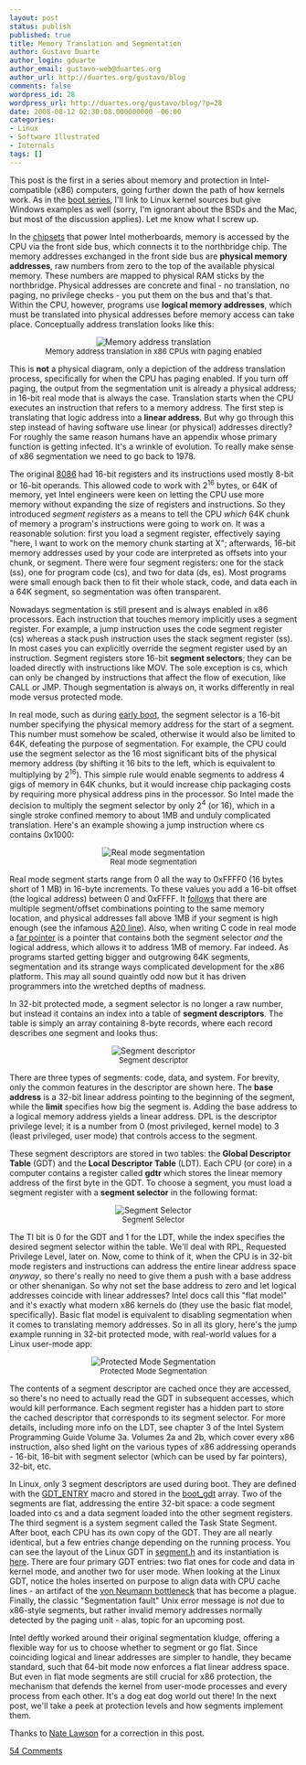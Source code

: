 ```yaml
---
layout: post
status: publish
published: true
title: Memory Translation and Segmentation
author: Gustavo Duarte
author_login: gduarte
author_email: gustavo-web@duartes.org
author_url: http://duartes.org/gustavo/blog
comments: false
wordpress_id: 28
wordpress_url: http://duartes.org/gustavo/blog/?p=28
date: 2008-08-12 02:30:08.000000000 -06:00
categories:
- Linux
- Software Illustrated
- Internals
tags: []
---
```

<p> This post is the first in a series about memory and protection in Intel-compatible (x86) computers, going further down the path of how kernels work. As in the <a href="http://duartes.org/gustavo/blog/post/kernel-boot-process">boot series</a>,  I'll link to Linux kernel sources but give Windows examples as well (sorry, I'm ignorant about the BSDs and the Mac, but most of the discussion applies). Let me know what I screw up. </p>  <p> In the <a href="http://duartes.org/gustavo/blog/post/motherboard-chipsets-memory-map">chipsets</a> that power Intel motherboards, memory is accessed by the CPU via the front side bus, which connects it to the northbridge chip. The memory addresses exchanged in the front side bus are <b>physical memory addresses</b>, raw numbers from zero to the top of the available physical memory.  These numbers are mapped to physical RAM sticks by the northbridge. Physical addresses are concrete and final - no translation, no paging, no privilege checks - you put them on the bus and that's that. Within the CPU, however, programs use <b>logical memory addresses</b>, which must be translated into physical addresses before memory access can take place. Conceptually address translation looks like this: </p>  <p align="center"> 	<img alt="Memory address translation" src="http://static.duartes.org/img/blogPosts/memoryTranslation.png" /> 	<font size="-1"><br>Memory address translation in x86 CPUs with paging enabled</font> </p>  <p> This is <b>not</b> a physical diagram, only a depiction of the address translation process, specifically for when the CPU has paging enabled. If you turn off paging, the output from the segmentation unit is already a physical address; in 16-bit real mode that is always the case.  Translation starts when the CPU executes an instruction that refers to a memory address. The first step is translating that logic address into a <b>linear address</b>. But why go through this step instead of having software use linear (or physical) addresses directly? For roughly the same reason humans have an appendix whose primary function is getting infected. It's a wrinkle of evolution. To really make sense of x86 segmentation we need to go back to 1978. </p>  <p> The original <a href="http://en.wikipedia.org/wiki/8086">8086</a> had 16-bit registers and its instructions used mostly 8-bit or 16-bit operands. This allowed code to work with 2<sup>16</sup> bytes, or 64K of memory, yet Intel engineers were keen on letting the CPU use more memory without expanding the size of registers and instructions.  So they introduced <i>segment registers</i> as a means to tell the CPU <i>which</i> 64K chunk of memory a program's instructions were going to work on. It was a reasonable solution: first you load a segment register, effectively saying "here, I want to work on the memory chunk starting at X";  afterwards, 16-bit memory addresses used by your code are interpreted as offsets into your chunk, or segment. There were four segment registers: one for the stack (ss), one for program code (cs), and two for data (ds, es).  Most programs were small enough back then to fit their whole stack, code, and data each in a 64K segment, so segmentation was often transparent. </p>  </p>  <p> Nowadays segmentation is still present and is always enabled in x86 processors. Each instruction that touches memory implicitly uses a segment register. For example, a jump instruction uses the code segment register (cs) whereas a stack push instruction uses the stack segment register (ss). In most cases you can explicitly override the segment register used by an instruction. Segment registers store 16-bit <b>segment selectors</b>; they can be loaded directly with instructions like MOV. The sole exception is cs, which can only be changed by instructions that affect the flow of execution, like CALL or JMP. Though segmentation is always on, it works differently in real mode versus protected mode. </p>  <p> In real mode, such as during  <a href="http://duartes.org/gustavo/blog/post/how-computers-boot-up">early boot</a>, the segment selector is a 16-bit number specifying the physical memory address for the start of a segment. This number must somehow be scaled, otherwise it would also  be limited to 64K, defeating the purpose of segmentation.  For example, the CPU could use the segment selector as the 16 most significant bits of the physical memory address (by shifting it 16 bits to the left, which is equivalent to multiplying by 2<sup>16</sup>). This simple rule would enable segments to address 4 gigs of memory in 64K chunks, but it would increase chip packaging costs by requiring more physical address pins in the processor. So Intel made the decision to multiply the segment selector by only 2<sup>4</sup> (or 16), which in a single stroke  confined memory to about 1MB and unduly complicated translation.  Here's an example showing a jump instruction where cs contains 0x1000: </p>  <p align="center"> 	<img alt="Real mode segmentation" src="http://static.duartes.org/img/blogPosts/realModeSegmentation.png" /> 	<font size="-1"><br>Real mode segmentation</font> </p>  <p> Real mode segment starts range from 0 all the way to 0xFFFF0 (16 bytes short of 1 MB) in 16-byte increments.  To these values you add a 16-bit offset (the logical address) between 0 and 0xFFFF. It <a href="http://mirror.href.com/thestarman/asm/debug/Segments.html">follows</a> that there are multiple segment/offset combinations  pointing to the same memory location, and physical addresses fall above 1MB if your segment is high enough (see the infamous <a href="http://en.wikipedia.org/wiki/A20_line">A20 line</a>).  Also, when writing C code in real mode a <a href="http://en.wikipedia.org/wiki/C_memory_model">far pointer</a> is a pointer that contains both the  segment selector <i>and</i> the logical address, which allows it to address 1MB of memory. Far indeed. As programs started getting bigger and outgrowing 64K segments, segmentation and its strange ways complicated development for the x86 platform. This may all sound quaintly odd now but it has driven programmers into the wretched depths of madness. </p>  <p> In 32-bit protected mode, a segment selector is no longer a raw number, but instead it contains  an index into a table of <b>segment descriptors</b>. The table is simply an array containing 8-byte records, where each record describes one segment and looks thus: </p>  <p align="center"> 	<img alt="Segment descriptor" src="http://static.duartes.org/img/blogPosts/segmentDescriptor.png" /> 	<font size="-1"><br>Segment descriptor</font> </p>  <p> There are three types of segments: code, data, and system. For brevity, only the common features in the descriptor are shown here. The <b>base address</b> is a 32-bit linear address pointing to the beginning of the segment, while the  <b>limit</b> specifies how big the segment is. Adding the base address to a logical memory address yields a linear address. DPL is the descriptor privilege level; it is a number from 0 (most privileged, kernel mode) to 3 (least privileged, user mode) that controls access to the segment. </p>  <p> These segment descriptors are stored in two tables: the <b>Global Descriptor Table</b> (GDT) and the  <b>Local Descriptor Table</b> (LDT).   Each CPU (or core) in a computer contains a register called <b>gdtr</b> which stores the linear memory address of the first byte in the GDT.  To choose a segment, you must load a segment register with a <b>segment selector</b> in the following format: </p>  <p align="center"> 	<img alt="Segment Selector" src="http://static.duartes.org/img/blogPosts/segmentSelector.png" /> 	<font size="-1"><br>Segment Selector</font> </p>  <p> 	The TI bit is 0 for the GDT and 1 for the LDT, while the index specifies the desired segment selector within the table.   	We'll deal with RPL, Requested Privilege Level, later on. Now, come to think of it, when the CPU is in 32-bit mode registers and instructions 	can address the entire linear address space <i>anyway</i>, so there's really no need to give them a push with a base 	address or other shenanigan. So why not set the base address to zero and let logical addresses coincide with 	linear addresses? Intel docs call this "flat model" and it's exactly what modern x86 kernels do (they use the basic 	flat model, specifically). Basic flat model is equivalent to disabling segmentation when it comes to translating memory addresses. 	So in all its glory, here's the jump example running in 32-bit protected mode, with real-world values 	for a Linux user-mode app: </p>  <p align="center"> 	<img alt="Protected Mode Segmentation" src="http://static.duartes.org/img/blogPosts/protectedModeSegmentation.png" /> 	<font size="-1"><br>Protected Mode Segmentation</font> </p>  <p> The contents of a segment descriptor are cached once they are accessed, so there's no need to actually read the GDT in subsequent accesses, which would kill performance. Each segment register has a hidden part to store the cached descriptor that corresponds to its segment selector. For more details, including more info on the LDT, see chapter 3 of the Intel System Programming Guide Volume 3a. Volumes 2a and 2b, which cover every x86 instruction, also shed light on the various types of x86 addressing operands - 16-bit, 16-bit with segment selector (which can be used by far pointers), 32-bit, etc. </p>  <p> In Linux, only 3 segment descriptors are used during boot. They are defined with the <a href="http://lxr.linux.no/linux+v2.6.25.6/arch/x86/boot/pm.c#L103">GDT_ENTRY</a> macro and stored in the <a href="http://lxr.linux.no/linux+v2.6.25.6/arch/x86/boot/pm.c#L119">boot_gdt</a> array. Two of the segments are flat, addressing the entire 32-bit space: a code segment loaded into cs and a data segment loaded into the other segment registers. The third segment is a system segment called the Task State Segment. After boot, each CPU has its own copy of the GDT. They are all nearly identical, but a few entries change depending on the running process. You can see the layout of the Linux GDT in <a href="http://lxr.linux.no/linux+v2.6.25.6/include/asm-x86/segment.h#L15">segment.h</a> and its instantiation is <a href="http://lxr.linux.no/linux+v2.6.25.6/arch/x86/kernel/cpu/common.c#L24">here</a>.  There are four primary GDT entries: two flat ones for code and data in kernel mode, and another two for user mode. When looking at the Linux GDT, notice the holes inserted on purpose to align data with CPU cache lines - an artifact of the  <a href="http://en.wikipedia.org/wiki/Von_Neumann_bottleneck#Von_Neumann_bottleneck">von Neumann bottleneck</a> that has become a plague. Finally, the classic "Segmentation fault" Unix error message is <i>not</i> due to x86-style segments, but rather invalid memory addresses normally detected by the paging unit - alas, topic for an upcoming post. </p>  <p> Intel deftly worked around their original segmentation kludge, offering a flexible way for us to choose whether to segment or go flat.  Since coinciding logical and linear addresses are simpler to handle, they became standard, such that 64-bit mode now enforces a flat linear address space.  But even in flat mode segments are still crucial for x86 protection, the mechanism that defends the kernel from user-mode processes and every process from each other. It's a dog eat dog world out there!   In the next post, we'll take a peek at protection levels and how segments implement them. </p>
<p>
Thanks to <a href="http://rdist.root.org/">Nate Lawson</a> for a correction in this post.
</p>


[54 Comments](/comments/translation-segmentation.html)
